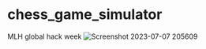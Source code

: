# chess_game_simulator
MLH global hack week
![Screenshot 2023-07-07 205609](https://github.com/ratuladhikary21/chess_game_simulator/assets/103441494/f1a703fe-02cb-42f9-b015-00f247748239)
